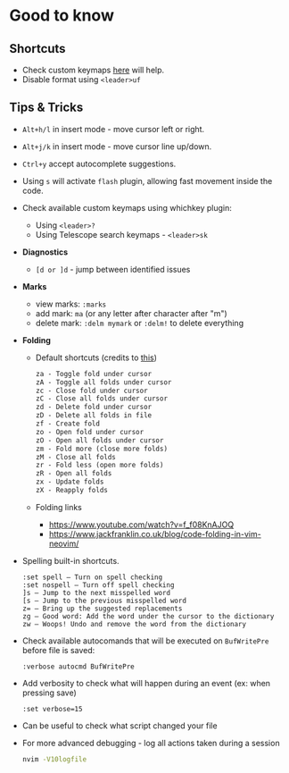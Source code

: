 # Good to know

## Shortcuts

* Check custom keymaps [here](../lua/configs/keymaps.lua) will help.
* Disable format using `<leader>uf`

## Tips & Tricks

* `Alt+h/l` in insert mode - move cursor left or right.
* `Alt+j/k` in insert mode - move cursor line up/down.
* `Ctrl+y` accept autocomplete suggestions.

* Using `s` will activate `flash` plugin, allowing fast movement inside the code.

* Check available custom keymaps using whichkey plugin:
  * Using `<leader>?`
  * Using Telescope search keymaps - `<leader>sk`

* **Diagnostics**
  * `[d or ]d` - jump between identified issues

* **Marks**
  * view marks: `:marks`
  * add mark: `ma` (or any letter after character after "m")
  * delete mark: `:delm mymark` or `:delm!` to delete everything

* **Folding**
  * Default shortcuts (credits to [this](https://itnext.io/better-kubernetes-yaml-editing-with-neo-vim-af7da9a1b150))

    ```txt
    za - Toggle fold under cursor
    zA - Toggle all folds under cursor
    zc - Close fold under cursor
    zC - Close all folds under cursor
    zd - Delete fold under cursor
    zD - Delete all folds in file
    zf - Create fold
    zo - Open fold under cursor
    zO - Open all folds under cursor
    zm - Fold more (close more folds)
    zM - Close all folds
    zr - Fold less (open more folds)
    zR - Open all folds
    zx - Update folds
    zX - Reapply folds
    ```

  * Folding links
    * <https://www.youtube.com/watch?v=f_f08KnAJOQ>
    * <https://www.jackfranklin.co.uk/blog/code-folding-in-vim-neovim/>

* Spelling built-in shortcuts.

  ```vim
  :set spell – Turn on spell checking
  :set nospell – Turn off spell checking
  ]s – Jump to the next misspelled word
  [s – Jump to the previous misspelled word
  z= – Bring up the suggested replacements
  zg – Good word: Add the word under the cursor to the dictionary
  zw – Woops! Undo and remove the word from the dictionary
  ```

* Check available autocomands that will be executed on `BufWritePre` before file is saved:

  ```vim
  :verbose autocmd BufWritePre
  ```

* Add verbosity to check what will happen during an event (ex: when pressing save)

  ```vim
  :set verbose=15
  ```

* Can be useful to check what script changed your file
* For more advanced debugging - log all actions taken during a session

  ```sh
  nvim -V10logfile
  ```
